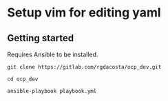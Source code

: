 # Setup vim for editing yaml



## Getting started

Requires Ansible to be installed.

```
git clone https://gitlab.com/rgdacosta/ocp_dev.git

cd ocp_dev

ansible-playbook playbook.yml
```

